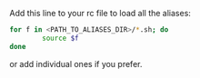 Add this line to your rc file to load all the aliases:

```bash
for f in <PATH_TO_ALIASES_DIR>/*.sh; do
        source $f
done
```

or add individual ones if you prefer.